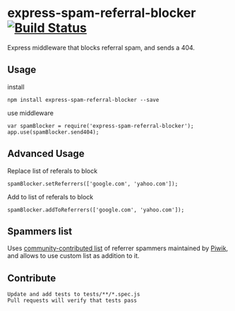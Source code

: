 # express-spam-referral-blocker [![Build Status](https://travis-ci.org/bjoshuanoah/express-spam-referral-blocker.svg?branch=master)](https://travis-ci.org/bjoshuanoah/express-spam-referral-blocker)
Express middleware that blocks referral spam, and sends a 404.


## Usage

  install

    npm install express-spam-referral-blocker --save

  use middleware

    var spamBlocker = require('express-spam-referral-blocker');
    app.use(spamBlocker.send404);


## Advanced Usage

  Replace list of referals to block

  	spamBlocker.setReferrers(['google.com', 'yahoo.com']);

  Add to list of referals to block

  	spamBlocker.addToReferrers(['google.com', 'yahoo.com']);


##  Spammers list

Uses [community-contributed list](https://github.com/piwik/referrer-spam-blacklist) of referrer spammers maintained by [Piwik](http://piwik.org/), and allows to use custom list as addition to it.

## Contribute

    Update and add tests to tests/**/*.spec.js
    Pull requests will verify that tests pass

